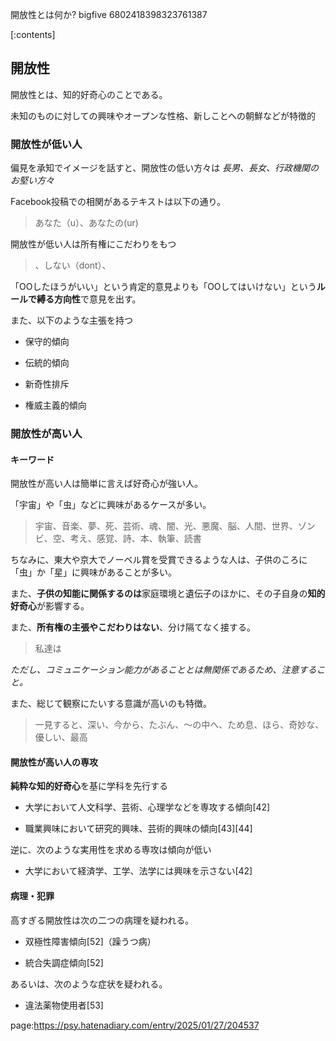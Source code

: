 開放性とは何か?
bigfive
6802418398323761387

[:contents]



## 開放性



開放性とは、知的好奇心のことである。

未知のものに対しての興味やオープンな性格、新しことへの朝鮮などが特徴的






### 開放性が低い人



偏見を承知でイメージを話すと、開放性の低い方々は *長男、長女、行政機関のお堅い方々*



Facebook投稿での相関があるテキストは以下の通り。



> あなた（u）、あなたの(ur)



開放性が低い人は所有権にこだわりをもつ



> 、しない（dont）、



「OOしたほうがいい」という肯定的意見よりも「OOしてはいけない」という**ルールで縛る方向性**で意見を出す。



また、以下のような主張を持つ



- 保守的傾向

- 伝統的傾向

- 新奇性排斥

- 権威主義的傾向



### 開放性が高い人



#### キーワード



開放性が高い人は簡単に言えば好奇心が強い人。

「宇宙」や「虫」などに興味があるケースが多い。



> 宇宙、音楽、夢、死、芸術、魂、闇、光、悪魔、脳、人間、世界、ゾンビ、空、考え、感覚、詩、本、執筆、読書



ちなみに、東大や京大でノーベル賞を受賞できるような人は、子供のころに「虫」か「星」に興味があることが多い。



また、**子供の知能に関係するのは**家庭環境と遺伝子のほかに、その子自身の**知的好奇心**が影響する。



また、**所有権の主張やこだわりはない**、分け隔てなく接する。



> 私達は



*ただし、コミュニケーション能力があることとは無関係であるため、注意すること。*



また、総じて観察にたいする意識が高いのも特徴。



> 一見すると、深い、今から、たぶん、～の中へ、ため息、ほら、奇妙な、優しい、最高



#### 開放性が高い人の専攻



**純粋な知的好奇心**を基に学科を先行する



- 大学において人文科学、芸術、心理学などを専攻する傾向[42]

- 職業興味において研究的興味、芸術的興味の傾向[43][44]



逆に、次のような実用性を求める専攻は傾向が低い



- 大学において経済学、工学、法学には興味を示さない[42]







#### 病理・犯罪



高すぎる開放性は次の二つの病理を疑われる。



- 双極性障害傾向[52]（躁うつ病）

- 統合失調症傾向[52]

あるいは、次のような症状を疑われる。



- 違法薬物使用者[53]







page:https://psy.hatenadiary.com/entry/2025/01/27/204537
